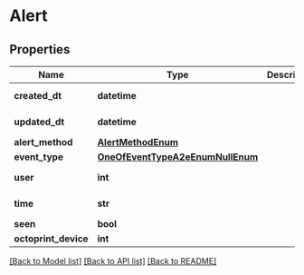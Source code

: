 # Alert

## Properties
Name | Type | Description | Notes
------------ | ------------- | ------------- | -------------
**created_dt** | **datetime** |  | [optional] [readonly] 
**updated_dt** | **datetime** |  | [optional] [readonly] 
**alert_method** | [**AlertMethodEnum**](AlertMethodEnum.md) |  | 
**event_type** | [**OneOfEventTypeA2eEnumNullEnum**](OneOfEventTypeA2eEnumNullEnum.md) |  | [optional] 
**user** | **int** |  | [optional] [readonly] 
**time** | **str** |  | [optional] [readonly] 
**seen** | **bool** |  | [optional] 
**octoprint_device** | **int** |  | [optional] 

[[Back to Model list]](../README.md#documentation-for-models) [[Back to API list]](../README.md#documentation-for-api-endpoints) [[Back to README]](../README.md)



